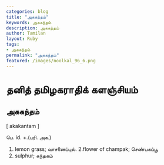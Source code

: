 ```yaml
---  
categories: blog  
title: "அககந்தம்"
keywords: அககந்தம்  
description: அககந்தம்
author: Tamilan  
layout: Ruby  
tags:     
- அககந்தம்
permalink: "அககந்தம்"  
featured: /images/noolkal_96_6.png  
--- 
```

# தனித் தமிழகராதிக் களஞ்சியம்
## அககந்தம்

[ akakantam ]  
  
பெ. id. +.(பரி. அக.)  
1. lemon grass; வாசனைப்புல். 2.flower of champak; செண்பகப்பூ  
3. sulphur; கந்தகம்
